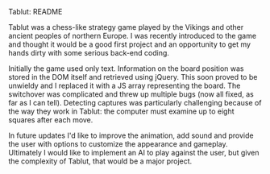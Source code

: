 Tablut: README

Tablut was a chess-like strategy game played by the Vikings and other ancient peoples of northern Europe. I was recently introduced to the game and thought it would be a good first project and an opportunity to get my hands dirty with some serious back-end coding.

Initially the game used only text. Information on the board position was stored in the DOM itself and retrieved using jQuery. This soon proved to be unwieldy and I replaced it with a JS array representing the board. The switchover was complicated and threw up multiple bugs (now all fixed, as far as I can tell). Detecting captures was particularly challenging because of the way they work in Tablut: the computer must examine up to eight squares after each move.

In future updates I'd like to improve the animation, add sound and provide the user with options to customize the appearance and gameplay. Ultimately I would like to implement an AI to play against the user, but given the complexity of Tablut, that would be a major project.